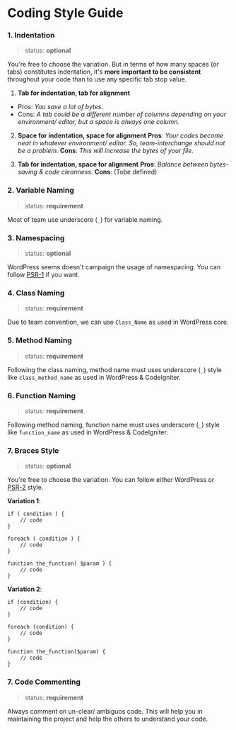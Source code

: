 Coding Style Guide
===

### 1. Indentation

> status: **optional**

You're free to choose the variation. But in terms of how many spaces (or tabs) constitutes indentation, it's **more important to be consistent** throughout your code than to use any specific tab stop value.

1. **Tab for indentation, tab for alignment**
  - Pros: *You save a lot of bytes.*
  - Cons: *A tab could be a different number of columns depending on your environment/ editor, but a space is always one column.*

2. **Space for indentation, space for alignment**
**Pros**: *Your codes become neat in whatever environment/ editor. So, team-interchange should not be a problem.*
**Cons**: *This will increase the bytes of your file.*

3. **Tab for indentation, space for alignment**
**Pros**: *Balance between bytes-saving & code cleanness.*
**Cons**: (Tobe defined)

### 2. Variable Naming

> status: **requirement**

Most of team use underscore (`_`) for variable naming.

### 3. Namespacing

> status: **optional**

WordPress seems doesn't campaign the usage of namespacing. You can follow [PSR-1](http://www.php-fig.org/psr/psr-1/) if you want.

### 4. Class Naming

> status: **requirement**

Due to team convention, we can use `Class_Name` as used in WordPress core.

### 5. Method Naming

> status: **requirement**

Following the class naming, method name must uses underscore (`_`) style like `class_method_name` as used in WordPress & CodeIgniter.

### 6. Function Naming

> status: **requirement**

Following method naming, function name must uses underscore (`_`) style like `function_name` as used in WordPress & CodeIgniter.

### 7. Braces Style

> status: **optional**

You're free to choose the variation. You can follow either WordPress or [PSR-2](http://www.php-fig.org/psr/psr-2/) style.

**Variation 1**:

```
if ( condition ) {
    // code
}

foreach ( condition ) {
    // code
}

function the_function( $param ) {
    // code
}

```

**Variation 2**:

```
if (condition) {
    // code
}

foreach (condition) {
    // code
}

function the_function($param) {
    // code
}

```

### 7. Code Commenting

> status: **requirement**

Always comment on un-clear/ ambiguos code. This will help you in maintaining the project and help the others to understand your code.
